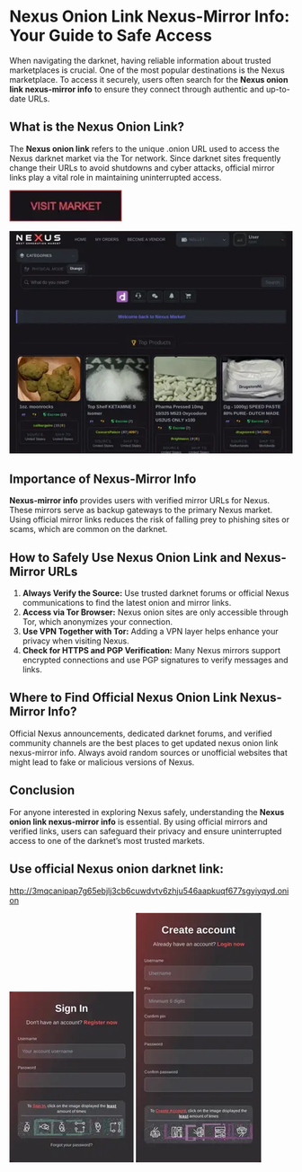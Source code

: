 # Nexus Onion Link Nexus-Mirror Info: Your Guide to Safe Access

When navigating the darknet, having reliable information about trusted marketplaces is crucial. One of the most popular destinations is the Nexus marketplace. To access it securely, users often search for the **Nexus onion link nexus-mirror info** to ensure they connect through authentic and up-to-date URLs.

## What is the Nexus Onion Link?

The **Nexus onion link** refers to the unique .onion URL used to access the Nexus darknet market via the Tor network. Since darknet sites frequently change their URLs to avoid shutdowns and cyber attacks, official mirror links play a vital role in maintaining uninterrupted access.

[<img src="/addons/top.webp" width="200">](http://3mqcanipap7g65ebjlj3cb6cuwdvtv6zhju546aapkuqf677sgyiyqyd.onion)

<a href="http://3mqcanipap7g65ebjlj3cb6cuwdvtv6zhju546aapkuqf677sgyiyqyd.onion"><img src="/addons/pool.webp" alt="image" style="max-width: 100%;"></a>


## Importance of Nexus-Mirror Info

**Nexus-mirror info** provides users with verified mirror URLs for Nexus. These mirrors serve as backup gateways to the primary Nexus market. Using official mirror links reduces the risk of falling prey to phishing sites or scams, which are common on the darknet.

## How to Safely Use Nexus Onion Link and Nexus-Mirror URLs

1. **Always Verify the Source:** Use trusted darknet forums or official Nexus communications to find the latest onion and mirror links.
2. **Access via Tor Browser:** Nexus onion sites are only accessible through Tor, which anonymizes your connection.
3. **Use VPN Together with Tor:** Adding a VPN layer helps enhance your privacy when visiting Nexus.
4. **Check for HTTPS and PGP Verification:** Many Nexus mirrors support encrypted connections and use PGP signatures to verify messages and links.

## Where to Find Official Nexus Onion Link Nexus-Mirror Info?

Official Nexus announcements, dedicated darknet forums, and verified community channels are the best places to get updated nexus onion link nexus-mirror info. Always avoid random sources or unofficial websites that might lead to fake or malicious versions of Nexus.

## Conclusion

For anyone interested in exploring Nexus safely, understanding the **Nexus onion link nexus-mirror info** is essential. By using official mirrors and verified links, users can safeguard their privacy and ensure uninterrupted access to one of the darknet’s most trusted markets.

## Use official Nexus onion darknet link: 
http://3mqcanipap7g65ebjlj3cb6cuwdvtv6zhju546aapkuqf677sgyiyqyd.onion

<a href="http://3mqcanipap7g65ebjlj3cb6cuwdvtv6zhju546aapkuqf677sgyiyqyd.onion"><img src="/addons/table.webp" style="max-width: 100%;"></a>
<a href="http://3mqcanipap7g65ebjlj3cb6cuwdvtv6zhju546aapkuqf677sgyiyqyd.onion"><img src="/addons/middle.webp" style="max-width: 100%;"></a>